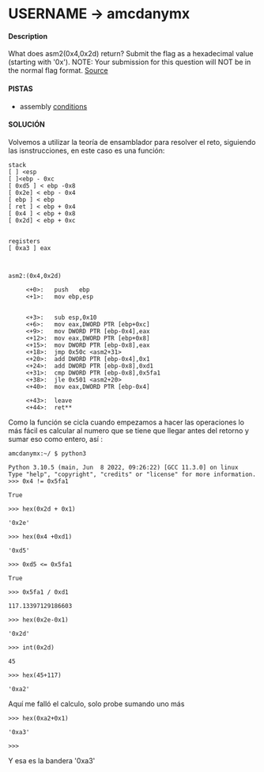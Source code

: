 # USERNAME -> amcdanymx

#### Description

What does asm2(0x4,0x2d) return? Submit the flag as a hexadecimal value (starting with '0x'). NOTE: Your submission for this question will NOT be in the normal flag format. [Source](https://jupiter.challenges.picoctf.org/static/ceac75672637589213b952abe32c84b3/test.S)

#### PISTAS
- assembly [conditions](https://www.tutorialspoint.com/assembly_programming/assembly_conditions.htm)

#### SOLUCIÓN
Volvemos a utilizar la teoría de ensamblador para resolver el reto, siguiendo las isnstrucciones, en este caso es una función:
    
```
stack
[ ] <esp
[ ]<ebp - 0xc
[ 0xd5 ] < ebp -0x8
[ 0x2e] < ebp - 0x4
[ ebp ] < ebp
[ ret ] < ebp + 0x4
[ 0x4 ] < ebp + 0x8
[ 0x2d] < ebp + 0xc

  
registers
[ 0xa3 ] eax

  

asm2:(0x4,0x2d)

     <+0>:   push   ebp
     <+1>:   mov ebp,esp

  
     <+3>:   sub esp,0x10
     <+6>:   mov eax,DWORD PTR [ebp+0xc]
     <+9>:   mov DWORD PTR [ebp-0x4],eax
     <+12>:  mov eax,DWORD PTR [ebp+0x8]
     <+15>:  mov DWORD PTR [ebp-0x8],eax
     <+18>:  jmp 0x50c <asm2+31>
     <+20>:  add DWORD PTR [ebp-0x4],0x1
     <+24>:  add DWORD PTR [ebp-0x8],0xd1
     <+31>:  cmp DWORD PTR [ebp-0x8],0x5fa1
     <+38>:  jle 0x501 <asm2+20>
     <+40>:  mov eax,DWORD PTR [ebp-0x4]

     <+43>:  leave  
     <+44>:  ret**

```

Como la función se cicla cuando empezamos a hacer las operaciones lo más fácil es calcular al numero que se tiene que llegar antes del retorno y sumar eso como entero, así :

```
amcdanymx:~/ $ python3                                                 

Python 3.10.5 (main, Jun  8 2022, 09:26:22) [GCC 11.3.0] on linux
Type "help", "copyright", "credits" or "license" for more information.
>>> 0x4 != 0x5fa1

True

>>> hex(0x2d + 0x1)

'0x2e'

>>> hex(0x4 +0xd1)

'0xd5'

>>> 0xd5 <= 0x5fa1

True

>>> 0x5fa1 / 0xd1

117.13397129186603

>>> hex(0x2e-0x1)

'0x2d'

>>> int(0x2d)

45

>>> hex(45+117)

'0xa2'
```


Aquí me falló el calculo, solo probe sumando uno más 
```
>>> hex(0xa2+0x1)

'0xa3'

>>>
```
  
Y esa es la bandera '0xa3'
